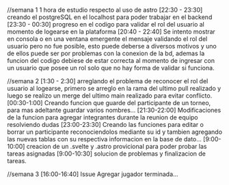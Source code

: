 //semana 1
1 hora de estudio respecto al uso de astro
[22:30 - 23:30] creando el postgreSQL en el localhost para poder trabajar en el backend
[23:30 - 00:30] progreso en el codigo para validar el rol del usuario al momento de logearse en la plataforma
[20:40 - 22:40] Se intento mostrar en consola o en una ventana emergente el mensaje validando el rol del usuario pero no fue posible, esto puede deberse a diversos motivos y uno de ellos puede ser por problemas con la conexion de la bd, ademas la funcion del codigo debiese de estar correcta al momento de ingresar con un usuario que posee un rol solo que no hay forma de validar si funciona.

//semana 2
[1:30 - 2:30] arreglando el problema de reconocer el rol del usuario al logearse, primero se arreglo en la rama del ultimo pull realizado y luego se realizo un merge del ultimo main realizado para evitar conflicto.
[00:30-1:00] Creando funcion que guarde del participante de un torneo, para mas adeltante guardar varios nombres...
[21:30-22:00] Modificaciones de la funcion para agregar integrantes durante la reunion de equipo resolviendo dudas
[23:00-23:30] Creando las funciones para editar o borrar un participante reconociendolos mediante su id y tambien agregando las nuevas tablas con su respectiva informacion en la base de dato...
[9:00-10:00] creacion de un .svelte y .astro provicional para poder probar las tareas asignadas
[9:00-10:30] solucion de problemas y finalizacion de tareas.

//semana 3
[16:00-16:40] Issue Agregar jugador terminada...